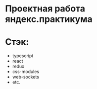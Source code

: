 # Проектная работа яндекс.практикума

# Стэк:
* typescript
* react
* redux
* css-modules
* web-sockets
* etc.

